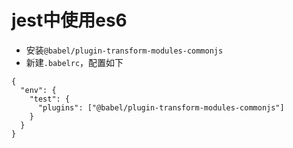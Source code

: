 # jest中使用es6

* 安装`@babel/plugin-transform-modules-commonjs`
* 新建`.babelrc`，配置如下

```
{
  "env": {
    "test": {
      "plugins": ["@babel/plugin-transform-modules-commonjs"]
    }
  }
}
```